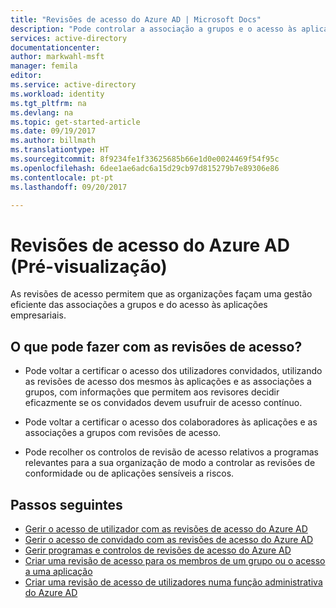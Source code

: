 ```yaml
---
title: "Revisões de acesso do Azure AD | Microsoft Docs"
description: "Pode controlar a associação a grupos e o acesso às aplicações para fazer face a iniciativas de governação, gestão de riscos e conformidade na sua organização tirando partido das revisões de acesso do Azure Active Directory."
services: active-directory
documentationcenter: 
author: markwahl-msft
manager: femila
editor: 
ms.service: active-directory
ms.workload: identity
ms.tgt_pltfrm: na
ms.devlang: na
ms.topic: get-started-article
ms.date: 09/19/2017
ms.author: billmath
ms.translationtype: HT
ms.sourcegitcommit: 8f9234fe1f33625685b66e1d0e0024469f54f95c
ms.openlocfilehash: 6dee1ae6adc6a15d29cb97d815279b7e89306e86
ms.contentlocale: pt-pt
ms.lasthandoff: 09/20/2017

---
```


# <a name="azure-ad-access-reviews-preview"></a>Revisões de acesso do Azure AD (Pré-visualização)

As revisões de acesso permitem que as organizações façam uma gestão eficiente das associações a grupos e do acesso às aplicações empresariais. 

## <a name="what-can-you-do-with-access-reviews"></a>O que pode fazer com as revisões de acesso?
   
- Pode voltar a certificar o acesso dos utilizadores convidados, utilizando as revisões de acesso dos mesmos às aplicações e as associações a grupos, com informações que permitem aos revisores decidir eficazmente se os convidados devem usufruir de acesso contínuo.
      
- Pode voltar a certificar o acesso dos colaboradores às aplicações e as associações a grupos com revisões de acesso.
   
- Pode recolher os controlos de revisão de acesso relativos a programas relevantes para a sua organização de modo a controlar as revisões de conformidade ou de aplicações sensíveis a riscos.
    

## <a name="next-steps"></a>Passos seguintes

- [Gerir o acesso de utilizador com as revisões de acesso do Azure AD](active-directory-azure-ad-controls-manage-user-access-with-access-reviews.md)
- [Gerir o acesso de convidado com as revisões de acesso do Azure AD](active-directory-azure-ad-controls-manage-guest-access-with-access-reviews.md)
- [Gerir programas e controlos de revisões de acesso do Azure AD](active-directory-azure-ad-controls-manage-programs-controls.md)
- [Criar uma revisão de acesso para os membros de um grupo ou o acesso a uma aplicação](active-directory-azure-ad-controls-create-access-review.md)
- [Criar uma revisão de acesso de utilizadores numa função administrativa do Azure AD](active-directory-privileged-identity-management-how-to-start-security-review.md)

